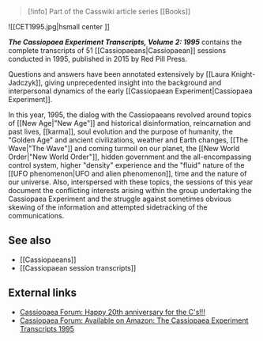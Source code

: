 > [!info] Part of the Casswiki article series [[Books]]

![[CET1995.jpg|hsmall center ]] 


_**The Cassiopaea Experiment Transcripts, Volume 2: 1995**_ contains the complete transcripts of 51 [[Cassiopaeans|Cassiopaean]] sessions conducted in 1995, published in 2015 by Red Pill Press.

Questions and answers have been annotated extensively by [[Laura Knight-Jadczyk]], giving unprecedented insight into the background and interpersonal dynamics of the early [[Cassiopaean Experiment|Cassiopaea Experiment]].

In this year, 1995, the dialog with the Cassiopaeans revolved around topics of [[New Age|"New Age"]] and historical disinformation, reincarnation and past lives, [[karma]], soul evolution and the purpose of humanity, the "Golden Age" and ancient civilizations, weather and Earth changes, [[The Wave|"The Wave"]] and coming turmoil on our planet, the [[New World Order|"New World Order"]], hidden government and the all-encompassing control system, higher "density" experience and the "fluid" nature of the [[UFO phenomenon|UFO and alien phenomenon]], time and the nature of our universe. Also, interspersed with these topics, the sessions of this year document the conflicting interests arising within the group undertaking the Cassiopaea Experiment and the struggle against sometimes obvious skewing of the information and attempted sidetracking of the communications.

See also
--------

*   [[Cassiopaeans]]
*   [[Cassiopaean session transcripts]]

External links
--------------

*   [Cassiopaea Forum: Happy 20th anniversary for the C's!!!](https://cassiopaea.org/forum/index.php/topic,35422.0.html)
*   [Cassiopaea Forum: Available on Amazon: The Cassiopaea Experiment Transcripts 1995](https://cassiopaea.org/forum/index.php/topic,37138.msg589947.html#msg589947)